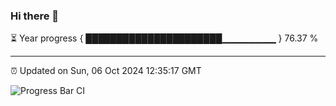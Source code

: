 ### Hi there 👋

⏳ Year progress { ██████████████████████▁▁▁▁▁▁▁▁ } 76.37 %

---

⏰ Updated on Sun, 06 Oct 2024 12:35:17 GMT

![Progress Bar CI](https://github.com/liununu/liununu/workflows/Progress%20Bar%20CI/badge.svg)
